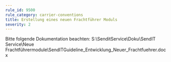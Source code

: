 ```yaml
---
rule_id: 9500
rule_category: carrier-conventions
title: Erstellung eines neuen Frachtführer Moduls
severity: 2
---
```

Bitte folgende Dokumentation beachten:
S:\SenditService\Doku\SendIT Service\Neue Frachtführermodule\SendITGuideline_Entwicklung_Neuer_Frachtfuehrer.docx
